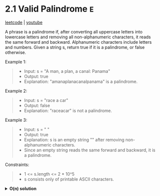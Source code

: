 # 2.1 Valid Palindrome `E`

[leetcode](https://leetcode.com/problems/valid-palindrome/) |
[youtube](https://www.youtube.com/watch?v=jJXJ16kPFWg)

A phrase is a palindrome if, after converting all uppercase letters into lowercase letters and removing all non-alphanumeric characters, it reads the same forward and backward. Alphanumeric characters include letters and numbers.
Given a string s, return true if it is a palindrome, or false otherwise.

Example 1:
> - Input: s = "A man, a plan, a canal: Panama"
> - Output: true
> - Explanation: "amanaplanacanalpanama" is a palindrome.

Example 2:
> - Input: s = "race a car"
> - Output: false
> - Explanation: "raceacar" is not a palindrome.

Example 3:
> - Input: s = " "
> - Output: true
> - Explanation: s is an empty string "" after removing non-alphanumeric characters.
> - Since an empty string reads the same forward and backward, it is a palindrome.

Constraints:
> - 1 <= s.length <= 2 * 10^5
> - s consists only of printable ASCII characters.

<details>
<summary><b>O(n) solution</b></summary>
	
- set s to a lowercase alpha-numeric string  
- init l and r pointers to 0 and s length - 1
- loop while l < r
  - return false if s[l] != s[r]
  - increment l and decrement r
- return true
	
```go
func IsPalindrome(s string) bool {
    reg, _ := regexp.Compile("[^a-zA-Z0-9]+") 
    s = reg.ReplaceAllString(s, "")
    s = strings.ToLower(s)
    l, r := 0, len(s)-1

    for l < r {
	if s[l] != s[r] { return false }
	l++; r--
    }

    return true
}
```

```js
/**
 * @param {string} s
 * @return {boolean}
 */
var isPalindrome = function(s) {
    const cleanS = s.toLowerCase().replace(/[^0-9a-z]/gi, '').trim()

    let lo = 0, hi = cleanS.length - 1
    while (lo <= hi) {
        if (cleanS[lo] != cleanS[hi]) return false
        lo++
        hi--
    }

    return true
};
```
</details>

